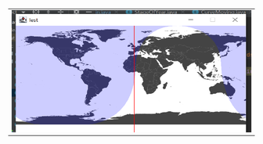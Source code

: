 <table style= padding:10px">
  <tr>
    <td>  <img src="./screenshot.png"  alt="1" width = 500px height = 250px ></td>

</table>